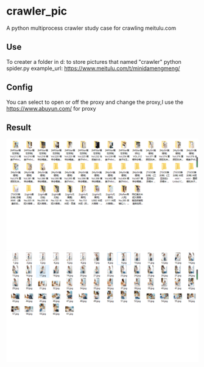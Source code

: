 # crawler_pic
A python multiprocess crawler study case for crawling meitulu.com

## Use
To creater a folder in d: to store pictures that named "crawler" 
python spider.py
example_url: https://www.meitulu.com/t/minidamengmeng/

## Config
You can select to open or off the proxy and change the proxy,I use the https://www.abuyun.com/ for proxy

## Result
![image](https://github.com/Michael-LiK/crawler_pic/blob/master/folder.png)
![image](https://github.com/Michael-LiK/crawler_pic/blob/master/content.png)
